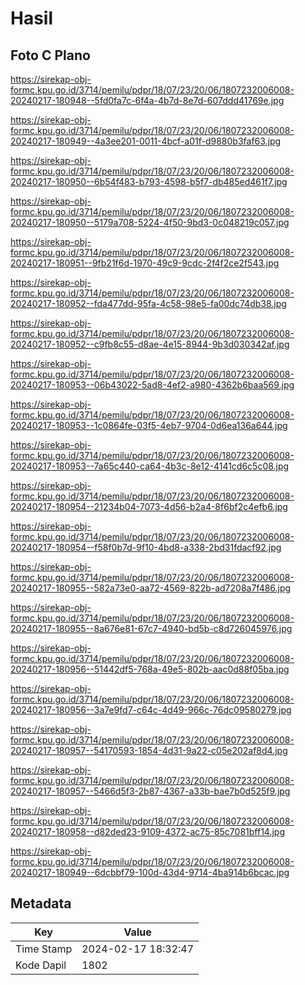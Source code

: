 # Hasil

## Foto C Plano

https://sirekap-obj-formc.kpu.go.id/3714/pemilu/pdpr/18/07/23/20/06/1807232006008-20240217-180948--5fd0fa7c-6f4a-4b7d-8e7d-607ddd41769e.jpg

https://sirekap-obj-formc.kpu.go.id/3714/pemilu/pdpr/18/07/23/20/06/1807232006008-20240217-180949--4a3ee201-0011-4bcf-a01f-d9880b3faf63.jpg

https://sirekap-obj-formc.kpu.go.id/3714/pemilu/pdpr/18/07/23/20/06/1807232006008-20240217-180950--6b54f483-b793-4598-b5f7-db485ed461f7.jpg

https://sirekap-obj-formc.kpu.go.id/3714/pemilu/pdpr/18/07/23/20/06/1807232006008-20240217-180950--5179a708-5224-4f50-9bd3-0c048219c057.jpg

https://sirekap-obj-formc.kpu.go.id/3714/pemilu/pdpr/18/07/23/20/06/1807232006008-20240217-180951--9fb21f6d-1970-49c9-9cdc-2f4f2ce2f543.jpg

https://sirekap-obj-formc.kpu.go.id/3714/pemilu/pdpr/18/07/23/20/06/1807232006008-20240217-180952--fda477dd-95fa-4c58-98e5-fa00dc74db38.jpg

https://sirekap-obj-formc.kpu.go.id/3714/pemilu/pdpr/18/07/23/20/06/1807232006008-20240217-180952--c9fb8c55-d8ae-4e15-8944-9b3d030342af.jpg

https://sirekap-obj-formc.kpu.go.id/3714/pemilu/pdpr/18/07/23/20/06/1807232006008-20240217-180953--06b43022-5ad8-4ef2-a980-4362b6baa569.jpg

https://sirekap-obj-formc.kpu.go.id/3714/pemilu/pdpr/18/07/23/20/06/1807232006008-20240217-180953--1c0864fe-03f5-4eb7-9704-0d6ea136a644.jpg

https://sirekap-obj-formc.kpu.go.id/3714/pemilu/pdpr/18/07/23/20/06/1807232006008-20240217-180953--7a65c440-ca64-4b3c-8e12-4141cd6c5c08.jpg

https://sirekap-obj-formc.kpu.go.id/3714/pemilu/pdpr/18/07/23/20/06/1807232006008-20240217-180954--21234b04-7073-4d56-b2a4-8f6bf2c4efb6.jpg

https://sirekap-obj-formc.kpu.go.id/3714/pemilu/pdpr/18/07/23/20/06/1807232006008-20240217-180954--f58f0b7d-9f10-4bd8-a338-2bd31fdacf92.jpg

https://sirekap-obj-formc.kpu.go.id/3714/pemilu/pdpr/18/07/23/20/06/1807232006008-20240217-180955--582a73e0-aa72-4569-822b-ad7208a7f486.jpg

https://sirekap-obj-formc.kpu.go.id/3714/pemilu/pdpr/18/07/23/20/06/1807232006008-20240217-180955--8a676e81-67c7-4940-bd5b-c8d726045976.jpg

https://sirekap-obj-formc.kpu.go.id/3714/pemilu/pdpr/18/07/23/20/06/1807232006008-20240217-180956--51442df5-768a-49e5-802b-aac0d88f05ba.jpg

https://sirekap-obj-formc.kpu.go.id/3714/pemilu/pdpr/18/07/23/20/06/1807232006008-20240217-180956--3a7e9fd7-c64c-4d49-966c-76dc09580279.jpg

https://sirekap-obj-formc.kpu.go.id/3714/pemilu/pdpr/18/07/23/20/06/1807232006008-20240217-180957--54170593-1854-4d31-9a22-c05e202af8d4.jpg

https://sirekap-obj-formc.kpu.go.id/3714/pemilu/pdpr/18/07/23/20/06/1807232006008-20240217-180957--5466d5f3-2b87-4367-a33b-bae7b0d525f9.jpg

https://sirekap-obj-formc.kpu.go.id/3714/pemilu/pdpr/18/07/23/20/06/1807232006008-20240217-180958--d82ded23-9109-4372-ac75-85c7081bff14.jpg

https://sirekap-obj-formc.kpu.go.id/3714/pemilu/pdpr/18/07/23/20/06/1807232006008-20240217-180949--6dcbbf79-100d-43d4-9714-4ba914b6bcac.jpg


## Metadata

| Key        | Value               |
| ---------- | ------------------- |
| Time Stamp | 2024-02-17 18:32:47 |
| Kode Dapil | 1802                |



